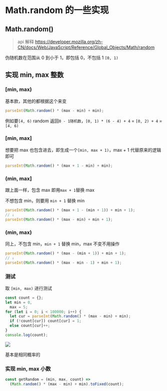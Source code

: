 # Math.random 的一些实现

## Math.random()

> api 解释 https://developer.mozilla.org/zh-CN/docs/Web/JavaScript/Reference/Global_Objects/Math/random

伪随机数在范围从 0 到小于 1，即包括 0，不包括 1 `[0, 1)`

## 实现 min, max 整数

### [min, max)

基本款，其他的都根据这个来变

```js
parseInt(Math.random() * (max - min) + min);
```

例如要`[4, 6)` random 返回`0 - 1随机数`，`[0, 1) * (6 - 4) + 4` = `[0, 2) + 4` = `[4, 6)`

### [min, max]

想要把 max 也包含进去，即生成一个`[min, max + 1)`，max + 1 代替原来的逻辑即可

```js
parseInt(Math.random() * (max + 1 - min) + min);
```

### (min, max]

跟上面一样，包含 max 即用`max + 1`替换 max

不想包含 min，则要用 `min + 1` 替换 min

```js
parseInt(Math.random() * (max + 1 - (min + 1)) + min + 1);
// ↓
parseInt(Math.random() * (max - min) + min + 1);
```

### (min, max)

同上，不包含 min，`min + 1` 替换 min，max 不变不用操作

```js
parseInt(Math.random() * (max - (min + 1)) + min + 1);
// ↓
parseInt(Math.random() * (max - min - 1) + min + 1);
```

### 测试

取 `[min, max)` 进行测试

```js
const count = {};
let min = 0,
  max = 5;
for (let i = 0; i < 100000; i++) {
  let cur = parseInt(Math.random() * (max - min) + min);
  if (!count[cur]) count[cur] = 1;
  else count[cur]++;
}
console.log(count);
```

![](https://cdn.jsdelivr.net/gh/aaronkwong929/pictures/20210809141908.png)

基本是相同概率的

### 实现 min, max 小数

```js
const getRandom = (min, max, count) =>
  (Math.random() * (max - min) + min).toFixed(count);
```
